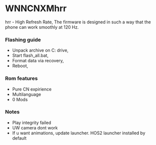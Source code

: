 # WNNCNXMhrr

hrr - High Refresh Rate, The firmware is designed in such a way that the phone can work smoothly at 120 Hz.

### Flashing guide
- Unpack archive on C: drive,
- Start flash_all.bat,
- Format data via recovery,
- Reboot,

### Rom features
- Pure CN expirience
- Multilanguage
- 0 Mods

### Notes
- Play integrity failed
- UW camera dont work
- If u want animations, update launcher. HOS2 launcher installed by default
